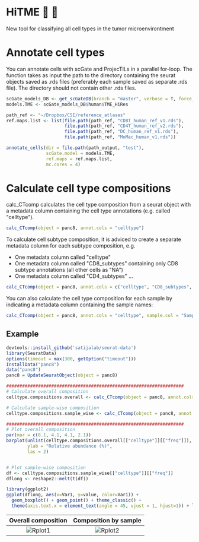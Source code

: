 # HiTME :dart: :facepunch:

New tool for classifying all cell types in the tumor microenvirontment

# Annotate cell types
You can annotate cells with scGate and ProjecTILs in a parallel for-loop.
The function takes as input the path to the directory containing the seurat objects saved as .rds files (preferably each sample saved as separate .rds file). The directory should not contain other .rds files.
```r
scGate_models_DB <- get_scGateDB(branch = "master", verbose = T, force_update = TRUE)
models.TME <- scGate_models_DB$human$TME_HiRes

path_ref <- "~/Dropbox/CSI/reference_atlases"
ref.maps.list <- list(file.path(path_ref, "CD8T_human_ref_v1.rds"),
                      file.path(path_ref, "CD4T_human_ref_v2.rds"),
                      file.path(path_ref, "DC_human_ref_v1.rds"),
                      file.path(path_ref, "MoMac_human_v1.rds"))

annotate_cells(dir = file.path(path_output, "test"),
               scGate.model = models.TME,
               ref.maps = ref.maps.list,
               mc.cores = 4)
```


# Calculate cell type compositions
calc_CTcomp calculates the cell type composition from a seurat object with a metadata column containing the cell type annotations (e.g. called "celltype").
```r
calc_CTcomp(object = panc8, annot.cols = "celltype")
```

To calculate cell subtype composition, it is adviced to create a separate metadata column for each subtype composition, e.g.
- One metadata column called "celltype"
- One metadata column called "CD8_subtypes" containing only CD8 subtype annotations (all other cells as "NA")
- One metadata column called "CD4_subtypes" ...
```r
calc_CTcomp(object = panc8, annot.cols = c("celltype", "CD8_subtypes", "CD4_subtypes"))
```

You can also calculate the cell type composition for each sample by indicating a metadata column containing the sample names:
```r
calc_CTcomp(object = panc8, annot.cols = "celltype", sample.col = "Sample")
```

## Example
```r
devtools::install_github('satijalab/seurat-data')
library(SeuratData)
options(timeout = max(300, getOption("timeout")))
InstallData("panc8")
data("panc8")
panc8 = UpdateSeuratObject(object = panc8)

###################################################################
# Calculate overall composition
celltype.compositions.overall <- calc_CTcomp(object = panc8, annot.cols = "celltype")

# Calculate sample-wise composition
celltype.compositions.sample_wise <- calc_CTcomp(object = panc8, annot.cols = "celltype", sample.col = "orig.ident")

###################################################################
# Plot overall composition
par(mar = c(8.1, 4.1, 4.1, 2.1)) 
barplot(unlist(celltype.compositions.overall[["celltype"]][["freq"]]),
        ylab = "Relative abundance (%)",
        las = 2)


# Plot sample-wise composition
df <- celltype.compositions.sample_wise[["celltype"]][["freq"]]
dflong <- reshape2::melt(t(df))

library(ggplot2)
ggplot(dflong, aes(x=Var1, y=value, color=Var1)) +
  geom_boxplot() + geom_point() + theme_classic() +
  theme(axis.text.x = element_text(angle = 45, vjust = 1, hjust=1)) + labs(x = "", y = "Relative abundance (%)") + NoLegend()
```

|Overall composition|Composition by sample|
|:-:|:-:|
|![Rplot1](https://github.com/carmonalab/HiTME/assets/67605347/43c81cfc-e4a2-42eb-8b8f-bf70da52a271)|![Rplot2](https://github.com/carmonalab/HiTME/assets/67605347/d876846d-b7c9-4ff4-af5c-a4bfefcbc29f)|
